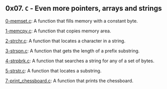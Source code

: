 ## 0x07. `C` - Even more pointers, arrays and strings

[0-memset.c](./0-memset.c): A function that fills memory with a constant byte.

[1-memcpy.c](./1-memcpy.c): A function that copies memory area.

[2-strchr.c](./2-strchr.c): A function that locates a character in a string.

[3-strspn.c](./3-strspn.c): A function that gets the length of a prefix substring.

[4-strpbrk.c](./4-strpbrk.c): A function that searches a string for any of a set of bytes.

[5-strstr.c](./5-strstr.c): A function that locates a substring.

[7-print_chessboard.c](./7-print_chessboard.c): A function that prints the chessboard.


